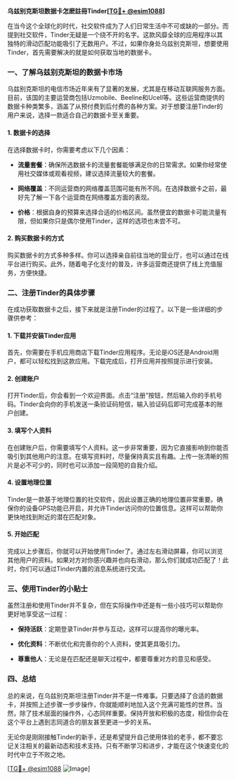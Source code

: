 **乌兹别克斯坦数据卡怎麽註冊Tinder[[TG💪+ @esim1088](https://t.me/s/esim1088)]**

在当今这个全球化的时代，社交软件成为了人们日常生活中不可或缺的一部分。而提到社交软件，Tinder无疑是一个绕不开的名字。这款风靡全球的应用程序以其独特的滑动匹配功能吸引了无数用户。不过，如果你身处乌兹别克斯坦，想要使用Tinder，首先需要解决的就是如何获取当地的数据卡。

### 一、了解乌兹别克斯坦的数据卡市场

乌兹别克斯坦的电信市场近年来有了显著的发展，尤其是在移动互联网服务方面。目前，该国的主要运营商包括Uzmobile、Beeline和Ucell等。这些运营商提供的数据卡种类繁多，涵盖了从预付费到后付费的各种方案。对于想要注册Tinder的用户来说，选择一款适合自己的数据卡至关重要。

#### 1. 数据卡的选择

在选择数据卡时，你需要考虑以下几个因素：

- **流量套餐**：确保所选数据卡的流量套餐能够满足你的日常需求。如果你经常使用社交媒体或观看视频，建议选择流量较大的套餐。
  
- **网络覆盖**：不同运营商的网络覆盖范围可能有所不同。在选择数据卡之前，最好先了解一下各个运营商在网络覆盖方面的表现。

- **价格**：根据自身的预算来选择合适的价格区间。虽然便宜的数据卡可能流量有限，但如果你只是偶尔使用Tinder，这样的选项也未尝不可。

#### 2. 购买数据卡的方式

购买数据卡的方式多种多样。你可以选择亲自前往当地的营业厅，也可以通过在线平台进行购买。此外，随着电子化支付的普及，许多运营商还提供了线上充值服务，方便快捷。

### 二、注册Tinder的具体步骤

在成功获取数据卡之后，接下来就是注册Tinder的过程了。以下是一些详细的步骤供参考：

#### 1. 下载并安装Tinder应用

首先，你需要在手机应用商店下载Tinder应用程序。无论是iOS还是Android用户，都可以轻松找到这款应用。下载完成后，打开应用并按照提示进行安装。

#### 2. 创建账户

打开Tinder后，你会看到一个欢迎界面。点击“注册”按钮，然后输入你的手机号码。Tinder会向你的手机发送一条验证码短信，输入验证码后即可完成基本的账户创建。

#### 3. 填写个人资料

在创建账户后，你需要填写个人资料。这一步非常重要，因为它直接影响到你能否吸引到其他用户的注意。在填写资料时，尽量保持真实且有趣。上传一张清晰的照片是必不可少的，同时也可以添加一段简短的自我介绍。

#### 4. 设置地理位置

Tinder是一款基于地理位置的社交软件，因此设置正确的地理位置非常重要。确保你的设备GPS功能已开启，并允许Tinder访问你的位置信息。这样可以帮助你更快地找到附近的潜在匹配对象。

#### 5. 开始匹配

完成以上步骤后，你就可以开始使用Tinder了。通过左右滑动屏幕，你可以浏览其他用户的资料。如果对方对你感兴趣并也向右滑动，那么你们就成功匹配了！此时，你们可以通过Tinder内置的消息系统进行交流。

### 三、使用Tinder的小贴士

虽然注册和使用Tinder并不复杂，但在实际操作中还是有一些小技巧可以帮助你更好地享受这一过程：

- **保持活跃**：定期登录Tinder并参与互动，这样可以提高你的曝光率。
  
- **优化资料**：不断优化和完善你的个人资料，使其更具吸引力。
  
- **尊重他人**：无论是在匹配还是聊天过程中，都要尊重对方的意见和感受。

### 四、总结

总的来说，在乌兹别克斯坦注册Tinder并不是一件难事。只要选择了合适的数据卡，并按照上述步骤一步步操作，你就能顺利地加入这个充满可能性的世界。当然，除了技术层面的操作外，心态同样重要。保持开放和积极的态度，相信你会在这个平台上遇到志同道合的朋友甚至更进一步的关系。

无论你是刚刚接触Tinder的新手，还是希望提升自己使用体验的老手，都不要忘记关注相关的最新动态和技术支持。只有不断学习和进步，才能在这个快速变化的时代中立于不败之地。

[[TG💪+ @esim1088](https://t.me/s/esim1088) ![Image](https://i.postimg.cc/4NQfJmqS/Snipaste-2025-05-13-00-14-12.png)]